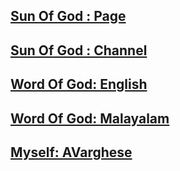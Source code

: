 ## [Sun Of God : Page](https://www.facebook.com/JesusSunOfLord)

## [Sun Of God : Channel](https://www.youtube.com/@avarghese)

## [Word Of God: English](https://biblehub.com/genesis/)

## [Word Of God: Malayalam](https://thiruvachanam.in/ShowChaptersOfBook.do?b=1&t=1)

## [Myself: AVarghese](https://www.facebook.com/avarghese.in)

